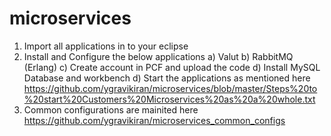 # microservices
1) Import all applications in to your eclipse
2) Install and Configure the below applications
 a) Valut
 b) RabbitMQ (Erlang)
 c) Create account in PCF and upload the code
 d) Install MySQL Database and workbench
 d) Start the applications as mentioned here https://github.com/ygravikiran/microservices/blob/master/Steps%20to%20start%20Customers%20Microservices%20as%20a%20whole.txt
3) Common configurations are mainited here https://github.com/ygravikiran/microservices_common_configs
